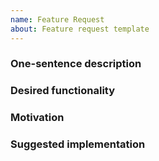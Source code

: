 ```yaml
---
name: Feature Request 
about: Feature request template
---
```


### One-sentence description
<!-- Describe the feature you want to see added in one sentence. -->


### Desired functionality
<!-- Describe the feature you want to see added in detail. -->


### Motivation
<!-- Why does this feature need to be added?. -->


### Suggested implementation
<!-- Please share your suggestions on the technical implementation of this feature, if you have them. -->
